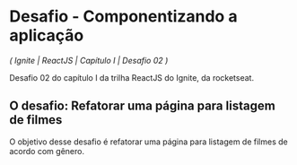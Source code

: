 # Desafio - Componentizando a aplicação

_( Ignite | ReactJS | Capítulo I | Desafio 02 )_

Desafio 02 do capítulo I da trilha ReactJS do Ignite, da rocketseat.

## O desafio: Refatorar uma página para listagem de filmes

O objetivo desse desafio é refatorar uma página para listagem de filmes de acordo com gênero.
